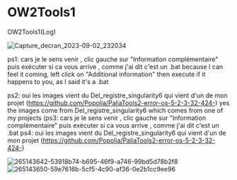 # OW2Tools1
 OW2Tools1(Log)

![Capture_decran_2023-09-02_232034](https://github.com/Popolia/OW2Tools1/assets/69745473/6392002a-1251-46a1-87d0-1e938e049f66)

ps1: cars je le sens venir , clic gauche sur "Information complémentaire" puis exécuter si ca vous arrive , comme j'ai dit c'est un .bat
     because I can feel it coming, left click on "Additional information" then execute if it happens to you, as I said it's a .bat

ps2: oui  les images vient du Del_registre_singularity6 qui vient d'un de mon projet (https://github.com/Popolia/PaliaTools2-error-os-5-2-3-32-424-)
     yes the images come from Del_registre_singularity6 which comes from one of my projects (ps3: cars je le sens venir , clic gauche sur "Information complémentaire" puis exécuter si ca vous arrive , comme j'ai dit c'est un .bat
ps4: oui  les images vient du Del_registre_singularity6 qui vient d'un de mon projet (https://github.com/Popolia/PaliaTools2-error-os-5-2-3-32-424-)

![265143642-53918b74-b695-46f9-a746-99bd5d78b2f8](https://github.com/Popolia/OW2Tools1/assets/69745473/45f83976-bc7a-44eb-a440-0b8250e9b7c0)
![265143650-59e7616b-5cf5-4c90-af36-0e2b1cc9ee96](https://github.com/Popolia/OW2Tools1/assets/69745473/3b840335-2d12-4e99-8f2b-b91ab207d8a1)
